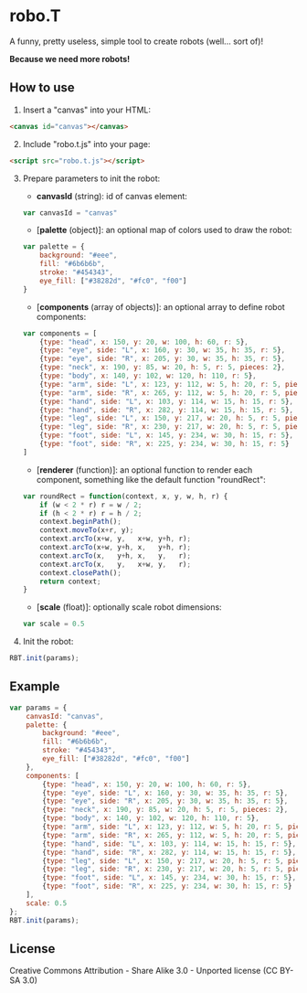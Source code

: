 robo.T
===========
A funny, pretty useless, simple tool to create robots (well... sort of)!

**Because we need more robots!**

How to use
-----------
1. Insert a "canvas" into your HTML:
```html
<canvas id="canvas"></canvas>
```

2. Include "robo.t.js" into your page:
```html
<script src="robo.t.js"></script>
```

3. Prepare parameters to init the robot:

    * **canvasId** (string): id of canvas element:   
    ```javascript
    var canvasId = "canvas"
    ```
    
    * [**palette** (object)]: an optional map of colors used to draw the robot:
    ```javascript
    var palette = {
        background: "#eee",
        fill: "#6b6b6b",
        stroke: "#454343",
        eye_fill: ["#38282d", "#fc0", "f00"]
    }
    ```
    
    * [**components** (array of objects)]: an optional array to define robot components:
    ```javascript
    var components = [
        {type: "head", x: 150, y: 20, w: 100, h: 60, r: 5},
		{type: "eye", side: "L", x: 160, y: 30, w: 35, h: 35, r: 5},
		{type: "eye", side: "R", x: 205, y: 30, w: 35, h: 35, r: 5},
		{type: "neck", x: 190, y: 85, w: 20, h: 5, r: 5, pieces: 2},
		{type: "body", x: 140, y: 102, w: 120, h: 110, r: 5},
		{type: "arm", side: "L", x: 123, y: 112, w: 5, h: 20, r: 5, pieces: 2},
		{type: "arm", side: "R", x: 265, y: 112, w: 5, h: 20, r: 5, pieces: 2},
		{type: "hand", side: "L", x: 103, y: 114, w: 15, h: 15, r: 5},
		{type: "hand", side: "R", x: 282, y: 114, w: 15, h: 15, r: 5},
		{type: "leg", side: "L", x: 150, y: 217, w: 20, h: 5, r: 5, pieces: 2},
		{type: "leg", side: "R", x: 230, y: 217, w: 20, h: 5, r: 5, pieces: 2},
		{type: "foot", side: "L", x: 145, y: 234, w: 30, h: 15, r: 5},
		{type: "foot", side: "R", x: 225, y: 234, w: 30, h: 15, r: 5}
	]
    ```
    
    * [**renderer** (function)]: an optional function to render each component, something like the default function "roundRect":
    ```javascript
    var roundRect = function(context, x, y, w, h, r) {
    	if (w < 2 * r) r = w / 2;
		if (h < 2 * r) r = h / 2;
		context.beginPath();
		context.moveTo(x+r, y);
		context.arcTo(x+w, y,   x+w, y+h, r);
		context.arcTo(x+w, y+h, x,   y+h, r);
		context.arcTo(x,   y+h, x,   y,   r);
		context.arcTo(x,   y,   x+w, y,   r);
		context.closePath();
		return context;
	}
    ```
    
    * [**scale** (float)]: optionally scale robot dimensions:
    ```javascript
    var scale = 0.5
    ```
    
4. Init the robot:
```javascript
RBT.init(params);
```

Example
-----------
```javascript
var params = {
    canvasId: "canvas",
    palette: {
        background: "#eee",
        fill: "#6b6b6b", 
        stroke: "#454343", 
        eye_fill: ["#38282d", "#fc0", "f00"]
    },
    components: [
		{type: "head", x: 150, y: 20, w: 100, h: 60, r: 5},
		{type: "eye", side: "L", x: 160, y: 30, w: 35, h: 35, r: 5},
		{type: "eye", side: "R", x: 205, y: 30, w: 35, h: 35, r: 5},
		{type: "neck", x: 190, y: 85, w: 20, h: 5, r: 5, pieces: 2},
		{type: "body", x: 140, y: 102, w: 120, h: 110, r: 5},
		{type: "arm", side: "L", x: 123, y: 112, w: 5, h: 20, r: 5, pieces: 2},
		{type: "arm", side: "R", x: 265, y: 112, w: 5, h: 20, r: 5, pieces: 2},
		{type: "hand", side: "L", x: 103, y: 114, w: 15, h: 15, r: 5},
		{type: "hand", side: "R", x: 282, y: 114, w: 15, h: 15, r: 5},
		{type: "leg", side: "L", x: 150, y: 217, w: 20, h: 5, r: 5, pieces: 2},
		{type: "leg", side: "R", x: 230, y: 217, w: 20, h: 5, r: 5, pieces: 2},
		{type: "foot", side: "L", x: 145, y: 234, w: 30, h: 15, r: 5},
		{type: "foot", side: "R", x: 225, y: 234, w: 30, h: 15, r: 5}
	],
    scale: 0.5
};			
RBT.init(params);
```

License
-----------
Creative Commons Attribution - Share Alike 3.0 - Unported license (CC BY-SA 3.0)